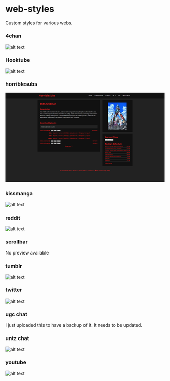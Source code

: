 # web-styles
Custom styles for various webs.

### 4chan
![alt text](https://github.com/just12/web-styles/raw/master/4chan/4chan.png)

### Hooktube
![alt text](https://github.com/just12/web-styles/raw/master/hooktube/hooktube.png)

### horriblesubs
![alt text](https://github.com/just12/web-styles/raw/master/horriblesubs/horriblesubs.png)

### kissmanga
![alt text](https://github.com/just12/web-styles/raw/master/kissmanga/kissmanga.png)

### reddit
![alt text](https://github.com/just12/web-styles/raw/master/reddit/reddit.png)

### scrollbar
No preview available

### tumblr
![alt text](https://github.com/just12/web-styles/raw/master/tumblr/tumblr.png)

### twitter
![alt text](https://github.com/just12/web-styles/raw/master/twitter/twitter.png)

### ugc chat
I just uploaded this to have a backup of it. It needs to be updated.

### untz chat
![alt text](https://github.com/just12/web-styles/raw/master/untz%20chat/untz%20chat.png)

### youtube
![alt text](https://github.com/just12/web-styles/raw/master/youtube/youtube.png)